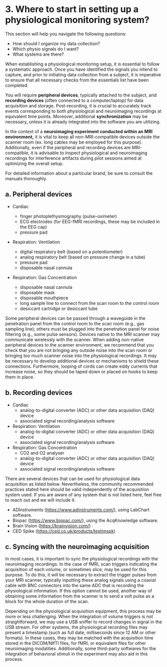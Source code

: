 # 3. Where to start in setting up a physiological monitoring system?  

This section will help you navigate the following questions: 
* How should I organize my data collection? 
* Which physio signals do I want? 
* What systems are there?
  
When establishing a physiological monitoring setup, it is essential to follow a systematic approach. Once you have identified the signals you intend to capture, and prior to initiating data collection from a subject, it is imperative to ensure that all necessary checks from the essentials list have been completed.

You will require **peripheral devices**, typically attached to the subject, and **recording devices** (often connected to a computer/laptop) for data acquisition and storage. Post-recording, it is crucial to accurately track events corresponding to both physiological and neuroimaging recordings at equivalent time points. Moreover, additional **synchronization** may be necessary, unless it is already integrated into the software you are utilizing. 

In the context of a **neuroimaging experiment conducted within an MRI environment,** it is vital to keep all non-MRI-compatible devices outside the scanner room (ex. long cables may be employed for this purpose). Additionally, even if the peripheral and recording devices are MRI-compatible, it is advisable to inspect physiological and neuroimaging recordings for interference artifacts during pilot sessions aimed at optimizing the overall setup. 

For detailed information about a particular brand, be sure to consult the manuals thoroughly.

## a. Peripheral devices
* Cardiac
    * finger photoplethysmography (pulse-oximeter)
    * ECG electrodes (for EEG-fMRI recordings, these may be included in the EEG cap) 
    * pressure pad

* Respiration: Ventilation
    * digital respiratory belt (based on a potentiometer)
    * analog respiratory belt (based on pressure change in a tube)
    * pressure pad
    * disposable nasal cannula

* Respiration: Gas Concentration
    * disposable nasal cannula
    * disposable mask
    * disposable mouthpiece
    * long sample line to connect from the scan room to the control room
    * desiccant cartridge or desiccant tube

Some peripheral devices can be passed through a waveguide in the penetration panel from the control room to the scan room (e.g., gas sampling line); others must be plugged into the penetration panel for noise filtering (e.g., some pulse sensors). Devices native to the MRI scanner may communicate wirelessly with the scanner. When adding non-native peripheral devices to the scanner environment, we recommend that you check that you are not bringing any outside noise into the scan room or bringing too much scanner noise into the physiological recordings. It may be necessary to develop additional devices or mechanisms to shield these connections. Furthermore, looping of cords can create eddy currents that increase noise, so they should be taped down or placed on hooks to keep them in place. [](SETUP_170322) <!-- (SETUP_170322) -->

## b. Recording devices
* Cardiac
    * analog-to-digital converter (ADC) or other data acquisition (DAQ) device
    * associated signal recording/analysis software
* Respiration: Ventilation
    * analog-to-digital converter (ADC) or other data acquisition (DAQ) device
    * associated signal recording/analysis software
* Respiration: Gas Concentration
    * CO2 and O2 analyser
    * analog-to-digital converter (ADC) or other data acquisition (DAQ) device
    * associated signal recording/analysis software

There are several devices that can be used for physiological data acquisition as listed below. Nevertheless, the community recommended practices stated here should be valid independently of the acquisition system used. If you are aware of any system that is not listed here, feel free to reach out and we will include it.

* ADInstruments (https://www.adinstruments.com/), using LabChart software.
* Biopac (https://www.biopac.com/), using the AcqKnowledge software. 
* Brain Vision (https://brainvision.com/)
* CED Spike (https://ced.co.uk/products/testimspk)

## c. Syncing with the neuroimaging acquisition
In most cases, it is important to sync the physiological recordings with the neuroimaging recordings. In the case of fMRI, scan triggers indicating the acquisition of each volume, or sometimes slice, may be used for this purpose. To do this, it will be necessary to extract the trigger pulses from your MRI scanner, typically inputting these analog signals using a coaxial cable with BNC connectors into the same ADC that is recording the physiological information. If this option cannot be used, another way of obtaining some information from the scanner is to send a volt pulse as a block for the whole duration of the scan. []([SETUP_170322]) 

Depending on the physiological acquisition equipment, this process may be more or less challenging. When the integration of volume triggers is not straightforward, we may use a USB sniffer to record changes in signal in the USB stream. For other systems, the physiological recording files may present a timestamp (such as full date, milliseconds since 12 AM or other formats). In these cases, they may be matched with the acquisition time stored in the DICOM/NIfTI files, for fMRI, or equivalent files for other neuroimaging modalities. Additionally, some third-party softwares for the integration of behavioral stimuli in the experiment may also aid in this process. []([SETUP_170322])
